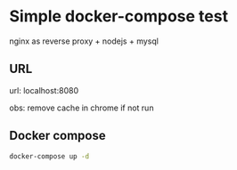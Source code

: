 # Simple docker-compose test

nginx as reverse proxy + nodejs + mysql

## URL

url: localhost:8080

obs: remove cache in chrome if not run

## Docker compose
```bash
docker-compose up -d
```